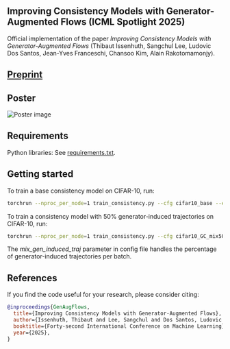 <!-- # Copyright 2024 Thibaut Issenhuth, Ludovic Dos Santos, Jean-Yves Franceschi, Alain Rakotomamonjy

# Licensed under the Apache License, Version 2.0 (the "License");
# you may not use this file except in compliance with the License.
# You may obtain a copy of the License at

#     http://www.apache.org/licenses/LICENSE-2.0

# Unless required by applicable law or agreed to in writing, software
# distributed under the License is distributed on an "AS IS" BASIS,
# WITHOUT WARRANTIES OR CONDITIONS OF ANY KIND, either express or implied.
# See the License for the specific language governing permissions and
# limitations under the License. -->


## Improving Consistency Models with Generator-Augmented Flows (ICML Spotlight 2025)

Official implementation of the paper *Improving Consistency Models with Generator-Augmented Flows* (Thibaut Issenhuth, Sangchul Lee, Ludovic Dos Santos, Jean-Yves Franceschi, Chansoo Kim, Alain Rakotomamonjy).


## [Preprint](https://arxiv.org/abs/2406.09570) 

## Poster

![Poster image](docs/poster_GC.png)


## Requirements

Python libraries: See [requirements.txt](./requirements.txt).

## Getting started

To train a base consistency model on CIFAR-10, run:

```.bash
torchrun --nproc_per_node=1 train_consistency.py --cfg cifar10_base --eval_fid 1 --eval_freq 5000
```

To train a consistency model with 50% generator-induced trajectories on CIFAR-10, run: 
```.bash
torchrun --nproc_per_node=1 train_consistency.py --cfg cifar10_GC_mix50 --eval_fid 1 --eval_freq 5000
```

The *mix_gen_induced_traj* parameter in config file handles the percentage of generator-induced trajectories per batch. 

## References
If you find the code useful for your research, please consider citing:
```bib
@inproceedings{GenAugFlows,
  title={Improving Consistency Models with Generator-Augmented Flows},
  author={Issenhuth, Thibaut and Lee, Sangchul and Dos Santos, Ludovic and Franceschi, Jean-Yves and Kim, Chansoo and Rakotomamonjy, Alain},
  booktitle={Forty-second International Conference on Machine Learning},
  year={2025},
}
```
